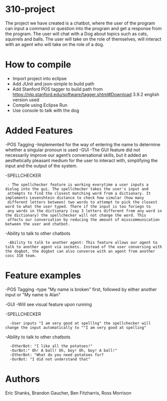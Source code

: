 # 310-project
The project we have created is a chatbot, where the user of the program can input a command or question into the program and get a response from the program. The user will chat with a Dog about topics such as cats, squirrels and balls. The user will take on the role of themselves, will interact with an agent who will take on the role of a dog.
# How to compile
- Import project into eclipse
- Add JUnit and json-simple to build path
- Add Stanford POS tagger to build path from https://nlp.stanford.edu/software/tagger.shtml#Download 3.9.2 english version used
- Compile using Eclipse Run
- Use console to talk with the dog


# Added Features

-POS Tagging
      -Implemented for the way of entering the name to determine whether a singular pronoun is used
-GUI
      -The GUI feature did not necessarily improve our agent’s conversational skills, but it added an aesthetically pleasant medium for the user to interact with, simplifying the input and the output of the system.  
      
-SPELLCHECKER

     - The spellchecker feature is working everytime a user inputs a diolog into the gui. The spellchecker takes the user's input and 
     attempts to find the closest matching word from a dictionary. It implements Levenshtein distance to check how simular (how many
     different letters between) two words to attempt to pick the closest word to what the user typed. There if the input is too foriegn to
     any words in the dictionary (say 3 letters different from any word in the dictionary) the spellchecker will not change the word. This
     affects our conversation by reducing the amount of misscommunication between the user and chatbot.
     
-Ability to talk to other chatbots

     -Ability to talk to another agent: This feature allows our agent to talk to another agent via sockets. Instead of the user conversing with the dogbot, the dogbot can also converse with an agent from another cosc 310 team.

      
      
      
      
# Feature examples

-POS Tagging
      -type "My name is broken" first, followed by either another input or "My name is Alan"
      
-GUI
      -Will see visual feature upon running
      
-SPELLCHECKER

      -User inputs "I am very good at spelllng" the spellchecker will change the input automatically to ""I am very good at spelling"
      
-Ability to talk to other chatbots

      -OtherBot: "I like all the potatoes!"
      -OurBot:" Oh! A ball! Oh, boy! Oh, boy! A ball!"
      -OtherBot: "What do you need potatoes for?
      -OurBot: "I did not understand that"
      

# Authors
Eric Shanks,
Brandon Gaucher,
Ben Fitzharris,
Ross Morrison 

